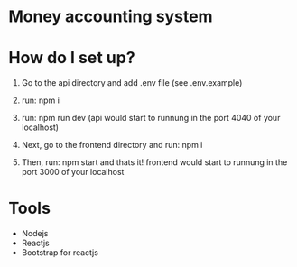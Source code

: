# Money accounting system

# How do I set up?

1. Go to the api directory and add .env file (see .env.example)

2. run: npm i

3. run: npm run dev (api would start to runnung in the port 4040 of your localhost)

4. Next, go to the frontend directory and run: npm i

5. Then, run: npm start and thats it! frontend would start to runnung in the port 3000 of your localhost

# Tools
- Nodejs
- Reactjs
- Bootstrap for reactjs

